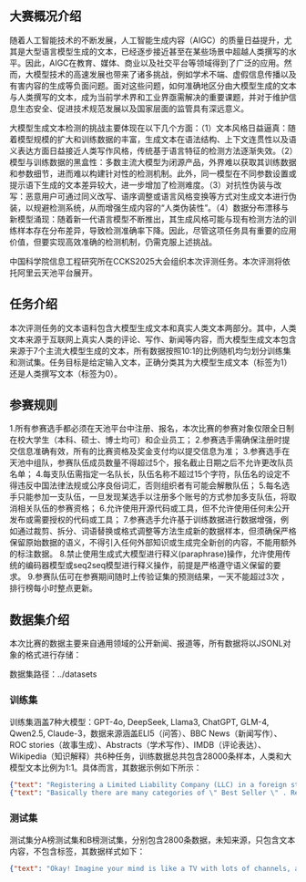 ## 大赛概况介绍

随着人工智能技术的不断发展，人工智能生成内容（AIGC）的质量日益提升，尤其是大型语言模型生成的文本，已经逐步接近甚至在某些场景中超越人类撰写的水平。因此，AIGC在教育、媒体、商业以及社交平台等领域得到了广泛的应用。然而，大模型技术的高速发展也带来了诸多挑战，例如学术不端、虚假信息传播以及有害内容的生成等负面问题。面对这些问题，如何准确地区分由大模型生成的文本与人类撰写的文本，成为当前学术界和工业界亟需解决的重要课题，并对于维护信息生态安全、促进技术规范发展以及国家层面的监管具有深远意义。

大模型生成文本检测的挑战主要体现在以下几个方面：（1）文本风格日益逼真：随着模型规模的扩大和训练数据的丰富，生成文本在语法结构、上下文连贯性以及语义表达方面日益接近人类写作风格，传统基于语言特征的检测方法逐渐失效。（2）模型与训练数据的黑盒性：多数主流大模型为闭源产品，外界难以获取其训练数据和参数细节，进而难以构建针对性的检测机制。此外，同一模型在不同参数设置或提示语下生成的文本差异较大，进一步增加了检测难度。（3）对抗性伪装与改写：恶意用户可通过同义改写、语序调整或语言风格变换等方式对生成文本进行伪装，以规避检测系统，从而增强生成内容的“人类伪装性”。（4）数据分布漂移与新模型涌现：随着新一代语言模型不断推出，其生成风格可能与现有检测方法的训练样本存在分布差异，导致检测准确率下降。因此，尽管这项任务具有重要的应用价值，但要实现高效准确的检测机制，仍需克服上述挑战。

中国科学院信息工程研究所在CCKS2025大会组织本次评测任务。本次评测将依托阿里云天池平台展开。

## 任务介绍

本次评测任务的文本语料包含大模型生成文本和真实人类文本两部分。其中，人类文本来源于互联网上真实人类的评论、写作、新闻等内容，而大模型生成文本包含来源于7个主流大模型生成的文本，所有数据按照10:1的比例随机均匀划分训练集和测试集。任务目标是给定输入文本，正确分类其为大模型生成文本（标签为1）还是人类撰写文本（标签为0）。

## 参赛规则

1.所有参赛选手都必须在天池平台中注册、报名，本次比赛的参赛对象仅限全日制在校大学生（本科、硕士、博士均可）和企业员工；
2.参赛选手需确保注册时提交信息准确有效，所有的比赛资格及奖金支付均以提交信息为准；
3.参赛选手在天池中组队，参赛队伍成员数量不得超过5个，报名截止日期之后不允许更改队员名单；
4.每支队伍需指定一名队长，队伍名称不超过15个字符，队伍名的设定不得违反中国法律法规或公序良俗词汇，否则组织者有可能会解散队伍；
5.每名选手只能参加一支队伍，一旦发现某选手以注册多个账号的方式参加多支队伍，将取消相关队伍的参赛资格；
6.允许使用开源代码或工具，但不允许使用任何未公开发布或需要授权的代码或工具；
7.参赛选手允许基于训练数据进行数据增强，例如通过裁剪、拆分、词语替换或格式调整等方法生成新的数据样本，但须确保严格保留原始数据的语义，不得引入任何外部知识或生成完全新创的内容，不能用额外的标注数据。
8.禁止使用生成式大模型进行释义(paraphrase)操作，允许使用传统的编码器模型或seq2seq模型进行释义操作，前提是严格遵守语义保留的要求。
9.参赛队伍可在参赛期间随时上传验证集的预测结果，一天不能超过3次 ，排行榜每小时整点更新。

## 数据集介绍

本次比赛的数据主要来自通用领域的公开新闻、报道等，所有数据将以JSONL对象的格式进行存储：

数据集路径：../datasets

### 训练集

训练集涵盖7种大模型：GPT-4o, DeepSeek, Llama3, ChatGPT, GLM-4, Qwen2.5, Claude-3，数据来源涵盖ELI5（问答）、BBC News（新闻写作）、ROC stories（故事生成）、Abstracts（学术写作）、IMDB（评论表达）、Wikipedia（知识解释）共6种任务，训练数据总共包含28000条样本，人类和大模型文本比例为1:1。具体而言，其数据示例如下所示：

```json
{"text": "Registering a Limited Liability Company (LLC) in a foreign state—meaning a state other than the one where you primarily conduct business—can be a strategic decision, but it involves certain considerations and potential issues:\n\n1. **Foreign Qualification**: If you form an LLC in one state but do business in another, you'll need to register as a foreign LLC in the state where you conduct business. This involves filing additional paperwork and paying fees.\n\n2. **Asset Protection and Liability**: Some states offer stronger asset protection laws than others, which might influence your choice. However, operating in multiple states could complicate liability issues.\n\nBefore deciding to register an LLC in a foreign state, it’s advisable to consult with legal and tax professionals who can provide guidance based on your specific business needs and goals.", "label": 1}
{"text": "Basically there are many categories of \" Best Seller \" . Replace \" Best Seller \" by something like \" Oscars \" and every \" best seller \" book is basically an \" oscar - winning \" book . May not have won the \" Best film \" , but even if you won the best director or best script , you 're still an \" oscar - winning \" film . Same thing for best sellers . Also , IIRC the rankings change every week or something like that . Some you might not be best seller one week , but you may be the next week . I guess even if you do n't stay there for long , you still achieved the status . Hence , # 1 best seller .", "label": 0}
```

### 测试集

测试集分A榜测试集和B榜测试集，分别包含2800条数据，未知来源，只包含文本内容，不包含标签，其数据样式如下：

```json
{"text": "Okay! Imagine your mind is like a TV with lots of channels, and each channel is a different thought or feeling. Sometimes, it’s hard to change the channel because there are so many things going on at once.\n\nHypnotism is like having a magical remote control that helps you focus on just one channel at a time. A hypnotist helps you relax and concentrate so you can listen to just one thought. It’s like when someone reads you a bedtime story and you get all cozy and calm.\n\nIn this calm state, you might imagine fun things, like being on a beach or floating on a cloud. It helps you feel relaxed and can sometimes make it easier to learn new things, feel better, or even stop bad habits, like biting your nails.\n\nRemember, it’s all about being super relaxed and using your imagination!" }
```